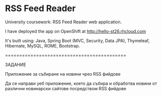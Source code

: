 # RSS Feed Reader

University coursework: RSS Feed Reader web application. 

I have deployed the app on OpenShift at http://hello-st26.rhcloud.com

It's built using:
Java, 
Spring Boot (MVC, Security, Data JPA), 
Thymeleaf, 
Hibernate, 
MySQL, 
ROME, 
Bootstrap.

===========================================

ЗАДАНИЕ

Приложение за събиране на новини чрез RSS фийдове

Да се направи уеб приложение, което да събира и обработва новини от различни новинарски сайтове посредством RSS фийдове 
